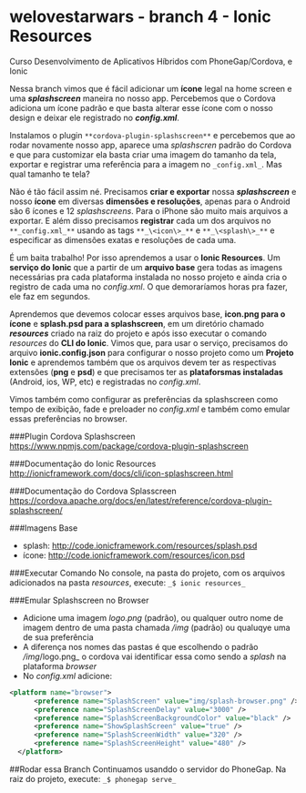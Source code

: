 # welovestarwars - branch 4 - Ionic Resources
Curso Desenvolvimento de Aplicativos Híbridos com PhoneGap/Cordova, e Ionic

Nessa branch vimos que é fácil adicionar um **ícone** legal na home screen e uma **_splashscreen_** maneira no nosso app. Percebemos que o Cordova adiciona um ícone padrão e que basta alterar esse ícone com o nosso design e deixar ele registrado no **_config.xml_**.

Instalamos o plugin ```**cordova-plugin-splashscreen**``` e percebemos que ao rodar novamente nosso app, aparece uma _splashscren_ padrão do Cordova e que para customizar ela basta criar uma imagem do tamanho da tela, exportar e registrar uma referência para a imagem no ```_config.xml_```. Mas qual tamanho te tela?

Não é tão fácil assim né. Precisamos **criar e exportar** nossa **_splashscreen_** e nosso **ícone** em diversas **dimensões e resoluções**, apenas para o Android são 6 ícones e 12 _splashscreens_. Para o iPhone são muito mais arquivos a exportar. E além disso precisamos **registrar** cada um dos arquivos no ```**_config.xml_**``` usando as tags ```**_\<icon\>_**``` e ```**_\<splash\>_**``` e especificar as dimensões exatas e resoluções de cada uma.

É um baita trabalho! Por isso aprendemos a usar o **Ionic Resources**. Um **serviço do Ionic** que a partir de um **arquivo base** gera todas as imagens necessárias pra cada plataforma instalada no nosso projeto e ainda cria o registro de cada uma no _config.xml_. O que demoraríamos horas pra fazer, ele faz em segundos.

Aprendemos que devemos colocar esses arquivos base, **icon.png para o ícone** e **splash.psd para a splashscreen**, em um diretório chamado **_resources_** criado na raiz do projeto e após isso executar o comando _resources_ do **CLI do Ionic**. Vimos que, para usar o serviço, precisamos do arquivo **ionic.config.json** para configurar o nosso projeto como um **Projeto Ionic** e aprendemos também que os arquivos devem ter as respectivas extensões (**png** e **psd**) e que precisamos ter as **plataforsmas instaladas** (Android, ios, WP, etc) e registradas no _config.xml_.

Vimos também como configurar as preferências da splashscreen como tempo de exibição, fade e preloader no _config.xml_ e também como emular essas preferências no browser.

###Plugin Cordova Splashscreen
https://www.npmjs.com/package/cordova-plugin-splashscreen

###Documentação do Ionic Resources
http://ionicframework.com/docs/cli/icon-splashscreen.html

###Documentação do Cordova Splasscreen
https://cordova.apache.org/docs/en/latest/reference/cordova-plugin-splashscreen/

###Imagens Base
- splash: http://code.ionicframework.com/resources/splash.psd
- ícone: http://code.ionicframework.com/resources/icon.psd

###Executar Comando
No console, na pasta do projeto, com os arquivos adicionados na pasta _resources_, execute: `_$ ionic resources_`

###Emular Splashscreen no Browser
- Adicione uma imagem _logo.png_ (padrão), ou qualquer outro nome de imagem dentro de uma pasta chamada _/img_ (padrão) ou qualuqye uma de sua preferência
- A diferença nos nomes das pastas é que escolhendo o padrão _/img_/logo.png_ o cordova vai identificar essa como sendo a _splash_ na plataforma _browser_
- No _config.xml_ adicione:
```xml
<platform name="browser">
      <preference name="SplashScreen" value="img/splash-browser.png" /> ou deixe "" caso use os nomes padrões
      <preference name="SplashScreenDelay" value="3000" />
      <preference name="SplashScreenBackgroundColor" value="black" />
      <preference name="ShowSplashScreen" value="true" />
      <preference name="SplashScreenWidth" value="320" />
      <preference name="SplashScreenHeight" value="480" />
  </platform>
```

##Rodar essa Branch
Continuamos usanddo o servidor do PhoneGap. Na raiz do projeto, execute: ```_$ phonegap serve_```

